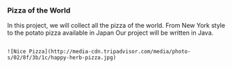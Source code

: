 ### Pizza of the World
In this project, we will collect all the pizza of the world. From New York style to the potato pizza available in Japan
Our project will be written in Java.

```

![Nice Pizza](http://media-cdn.tripadvisor.com/media/photo-s/02/8f/3b/1c/happy-herb-pizza.jpg)
